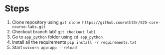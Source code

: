 # Steps

1. Clone repository using `git clone https://github.com/oth33r/S25-core-course-labs.git`
2. Checkout branch lab1 `git checkout lab1`
3. Go to `app_python` folder using `cd app_python`
4. Install all the requirements `pip install -r requirements.txt`
5. Start `uvicorn app:app --reload`

